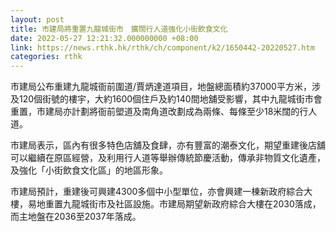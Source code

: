 ```yaml
---
layout: post
title: 市建局將重置九龍城街市　擴闊行人道強化小街飲食文化
date: 2022-05-27 12:21:32.000000000 +08:00
link: https://news.rthk.hk/rthk/ch/component/k2/1650442-20220527.htm
categories: rthk
---
```


市建局公布重建九龍城衙前圍道/賈炳達道項目，地盤總面積約37000平方米，涉及120個街號的樓宇，大約1600個住戶及約140間地舖受影響，其中九龍城街市會重置，市建局亦計劃將衙前塱道及南角道改劃成為兩條、每條至少18米闊的行人道。

市建局表示，區內有很多特色店舖及食肆，亦有豐富的潮泰文化，期望重建後店舖可以繼續在原區經營，及利用行人道等舉辦傳統節慶活動，傳承非物質文化遺產，及強化「小街飲食文化區」的地區形象。

市建局預計，重建後可興建4300多個中小型單位，亦會興建一棟新政府綜合大樓，易地重置九龍城街市及社區設施。市建局期望新政府綜合大樓在2030落成，而主地盤在2036至2037年落成。
